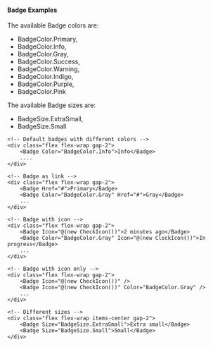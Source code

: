 
#### Badge Examples

The available Badge colors are:
- BadgeColor.Primary,
- BadgeColor.Info,
- BadgeColor.Gray,
- BadgeColor.Success,
- BadgeColor.Warning,
- BadgeColor.Indigo,
- BadgeColor.Purple,
- BadgeColor.Pink

The available Badge sizes are:
- BadgeSize.ExtraSmall,
- BadgeSize.Small


```razor
<!-- Default badges with different colors -->
<div class="flex flex-wrap gap-2">
    <Badge Color="BadgeColor.Info">Info</Badge>
    ....
</div>

<!-- Badge as link -->
<div class="flex flex-wrap gap-2">
    <Badge Href="#">Primary</Badge>
    <Badge Color="BadgeColor.Gray" Href="#">Gray</Badge>
    ...
</div>

<!-- Badge with icon -->
<div class="flex flex-wrap gap-2">
    <Badge Icon="@(new CheckIcon())">2 minutes ago</Badge>
    <Badge Color="BadgeColor.Gray" Icon="@(new ClockIcon())">In progress</Badge>
    ...
</div>

<!-- Badge with icon only -->
<div class="flex flex-wrap gap-2">
    <Badge Icon="@(new CheckIcon())" />
    <Badge Icon="@(new CheckIcon())" Color="BadgeColor.Gray" />
    ...
</div>

<!-- Different sizes -->
<div class="flex flex-wrap items-center gap-2">
    <Badge Size="BadgeSize.ExtraSmall">Extra small</Badge>
    <Badge Size="BadgeSize.Small">Small</Badge>
</div>
```
